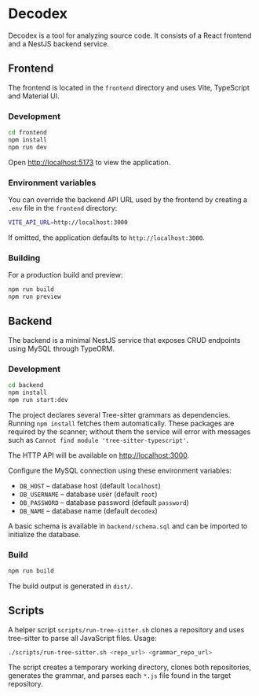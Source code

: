 # Decodex

Decodex is a tool for analyzing source code. It consists of a React frontend and a NestJS backend service.

## Frontend

The frontend is located in the `frontend` directory and uses Vite, TypeScript and Material UI.

### Development

```bash
cd frontend
npm install
npm run dev
```

Open <http://localhost:5173> to view the application.

### Environment variables

You can override the backend API URL used by the frontend by creating a `.env`
file in the `frontend` directory:

```bash
VITE_API_URL=http://localhost:3000
```

If omitted, the application defaults to `http://localhost:3000`.

### Building

For a production build and preview:

```bash
npm run build
npm run preview
```

## Backend

The backend is a minimal NestJS service that exposes CRUD endpoints using MySQL through TypeORM.

### Development

```bash
cd backend
npm install
npm run start:dev
```

The project declares several Tree-sitter grammars as dependencies. Running
`npm install` fetches them automatically. These packages are required by the
scanner; without them the service will error with messages such as
`Cannot find module 'tree-sitter-typescript'`.

The HTTP API will be available on <http://localhost:3000>.

Configure the MySQL connection using these environment variables:

- `DB_HOST` – database host (default `localhost`)
- `DB_USERNAME` – database user (default `root`)
- `DB_PASSWORD` – database password (default `password`)
- `DB_NAME` – database name (default `decodex`)

A basic schema is available in `backend/schema.sql` and can be imported to initialize the database.

### Build

```bash
npm run build
```

The build output is generated in `dist/`.

## Scripts

A helper script `scripts/run-tree-sitter.sh` clones a repository and uses tree-sitter to parse all JavaScript files. Usage:

```bash
./scripts/run-tree-sitter.sh <repo_url> <grammar_repo_url>
```

The script creates a temporary working directory, clones both repositories, generates the grammar, and parses each `*.js` file found in the target repository.
